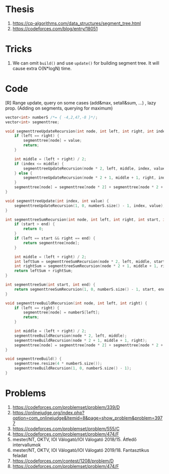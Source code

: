 # Thesis
1. https://cp-algorithms.com/data_structures/segment_tree.html
1. https://codeforces.com/blog/entry/18051

# Tricks
1. We can omit `build()` and use `update()` for building segment tree. It will cause extra O(N*logN) time.

# Code
[R] Range update, query on some cases (add&max, setall&sum, ...) , lazy prop. (Adding on segments, querying for maximum)
```c++
vector<int> numberS /*= { -4,2,47,-8 }*/;
vector<int> segmenttree;

void segmenttreeUpdateRecursion(int node, int left, int right, int index, int value) {
	if (left == right) {
		segmenttree[node] = value;
		return;
	}

	int middle = (left + right) / 2;
	if (index <= middle) {
		segmenttreeUpdateRecursion(node * 2, left, middle, index, value);
	} else {
		segmenttreeUpdateRecursion(node * 2 + 1, middle + 1, right, index, value);
	}
	segmenttree[node] = segmenttree[node * 2] + segmenttree[node * 2 + 1];
}

void segmenttreeUpdate(int index, int value) {
	segmenttreeUpdateRecursion(1, 0, numberS.size() - 1, index, value);
}

int segmenttreeSumRecursion(int node, int left, int right, int start, int end) {
	if (start > end) {
		return 0;
	}
	if (left == start && right == end) {
		return segmenttree[node];
	}

	int middle = (left + right) / 2;
	int leftSum = segmenttreeSumRecursion(node * 2, left, middle, start, min(end, middle));
	int rightSum = segmenttreeSumRecursion(node * 2 + 1, middle + 1, right, max(start, middle + 1), end);
	return leftSum + rightSum;
}

int segmenttreeSum(int start, int end) {
	return segmenttreeSumRecursion(1, 0, numberS.size() - 1, start, end);
}

void segmenttreeBuildRecursion(int node, int left, int right) {
	if (left == right) {
		segmenttree[node] = numberS[left];
		return;
	}

	int middle = (left + right) / 2;
	segmenttreeBuildRecursion(node * 2, left, middle);
	segmenttreeBuildRecursion(node * 2 + 1, middle + 1, right);
	segmenttree[node] = segmenttree[node * 2] + segmenttree[node * 2 + 1];
}

void segmenttreeBuild() {
	segmenttree.resize(4 * numberS.size());
	segmenttreeBuildRecursion(1, 0, numberS.size() - 1);
}
```

# Problems
1. https://codeforces.com/problemset/problem/339/D
1. https://onlinejudge.org/index.php?option=com_onlinejudge&Itemid=8&page=show_problem&problem=3977
1. https://codeforces.com/problemset/problem/555/C
1. https://codeforces.com/problemset/problem/474/F
1. mester/NT, OKTV, IOI Válogató/IOI Válogató 2018/15. Átfedő intervallumok
1. mester/NT, OKTV, IOI Válogató/IOI Válogató 2019/18. Fantasztikus feladat
1. https://codeforces.com/contest/1208/problem/D
1. https://codeforces.com/problemset/problem/474/F